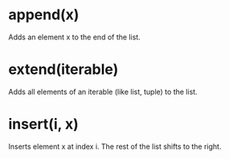 # append(x)	
Adds an element x to the end of the list.
# extend(iterable)
Adds all elements of an iterable (like list, tuple) to the list.
# insert(i, x)
Inserts element x at index i. The rest of the list shifts to the right.
	
